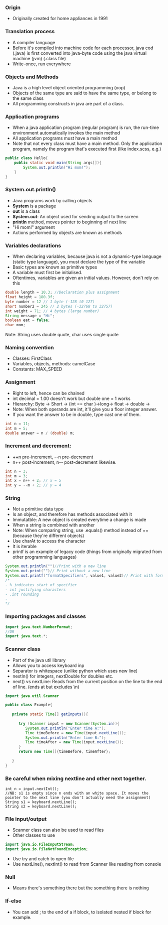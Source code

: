 ### Origin
* Originally created for home appliances in 1991

### Translation process
* A compiler language
* Before it's compiled into machine code for each processor, java cod (.java) is first converted into java-byte code using the java virtual machine (jvm) (.class file)
* Write-once, run everywhere

###  Objects and Methods
* Java is a high level object oriented programming (oop)
* Objects of the same type are said to have the same type, or belong to the same class
* All programming constructs in java are part of a class.

### Application programs 
* When a java application program (regular program) is run, the run-time environment automatically invokes the main method
* All application programs must have a main method
* Note that not every class must have a main method. Only the application program, namely the program that's executed first (like index.scss, e.g.)

```java
public class Hello{
	public static void main(String args[]){
		System.out.println("Hi mom!");
	}
}
```

### System.out.println()
* Java programs work by calling objects
* **System** is a package
* **out** is a class
* **System.out**: An object used for sending output to the screen
* **println** method, moves pointer to beginning of next line
* "Hi mom!" argument
* Actions performed by objects are known as methods

### Variables declarations
* When declaring variables, because java is not a dynamic-type language (static type language), you must declare the type of the variable
* Basic types are known as primitive types
* A variable must first be initialised.
* Oftentimes, variables are given an initial values. However, don't rely on this

```java
double length = 10.3; //Declaration plus assignment
float height = 180.3f;
byte number = 12 // 1 byte (-128 t0 127)
short number2 = 245 // 2 bytes (-32768 to 32757)
int weight = 71; // 4 bytes (large number)
String message = "Hi";
boolean eat = false;
char mom;
```
Note: String uses double quote, char uses single quote


### Naming convention
* Classes: FirstClass
* Variables, objects, methods: camelCase
* Constants: MAX_SPEED

### Assignment
* Right to left, hence can be chained
* int decimal = 1.00 doesn't work but double one = 1 works
* Hierarchy: Byte -> Short -> (int == char )->long-> float -> double ->
* Note: When both operands are int, it'll give you a floor integer answer.
* If you want the answer to be in double, type cast one of them. 
```java
int n = 11;
int m = 5;
double answer = n / (double) m;


```

### Increment and decrement:
* ++n pre-increment, --n pre-decrement
* n++ post-increment, n-- post-decrement likewise.
```java
int n = 3;
int m = 3;
int x = n++ + 2; // x = 5
int y = --m + 2; // y = 4
```


### String 
* Not a primitive data type
* Is an object, and therefore has methods associated with it
* Immutatble: A new object is created everytime a change is made
* When a string is combined with another 
* Note: When comparing string, use .equals() method instead of == (because they're different objects)
* Use charAt to access the character
* It is iterable
* printf is an example of legacy code (things from originally migrated from other programming languages)
```java
System.out.println("")//Print with a new line
System.out.print("")// Print without a new line
System.out.printf("formatSpecifiers", value1, value2)// Print with formatting (Look up the syntax) Default right align
/*
- % indicates start of specifier
- int justifying characters
- .int rounding
-  
*/
```

### Importing packages and classes
```java
import java.text.NumberFormat;
//OR
import java.text.*;

```

### Scanner class
* Part of the java util library
* Allows you to access keyboard inp
* Separator is whitespace (unlike python which uses new line)
* nextIn() for integers, nextDouble for doubles etc.
* next() vs nextLine: Reads from the current position on the line to the end of line. (ends at but excludes \\n)

```java
import java.util.Scanner

public class Example{
	
   private static Time[] getInputs(){  
    
      try (Scanner input = new Scanner(System.in)){  
         System.out.println("Enter time A:");  
         Time timeBefore = new Time(input.nextLine());  
         System.out.println("Enter time B:");  
         Time timeAfter = new Time(input.nextLine());  
      }  
      return new Time[]{timeBefore, timeAfter};  
                
   }
}
```

### Be careful when mixing nextline and other next together.
```java\
int n = input.nextInt();
//NB: s1 is empty since n ends with an white space. It moves the pointer to the next line (you don't actually need the assignment)
String s1 = keyboard.nextLine(); 
String s2 = keyboard.nextLine();
```

### File input/output
* Scanner class can also be used to read files
* Other classes to use
```java
import java.io.FileInputStream;
import java.io.FileNotFoundException;

```
* Use try and catch to open file
* Use nextLine(), nextInt() to read from Scanner like reading from console

### Null
* Means there's something there but the something there is nothing


### If-else
* You can add ; to the end of a if block, to isolated nested if block for example.